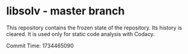 # libsolv - master branch

This repository contains the frozen state of the repository.
Its history is cleared. It is used only for static code
analysis with Codacy.

Commit Time: 1734465090